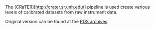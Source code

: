 
The (CRaTER)[http://crater.sr.unh.edu/] pipeline is used create various levels of calibrated datasets from raw instrument data.

Original version can be found at the
[PDS archives](http://pds-ppi.igpp.ucla.edu/search/view/?f=yes&id=pds://PPI/LROCRA_2XXX/SOFTWARE/PIPE2&o=1).
